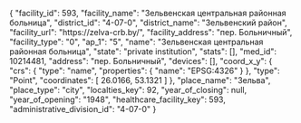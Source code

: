 {
    "facility_id": 593,
    "facility_name": "Зельвенская центральная районная больница",
    "district_id": "4-07-0",
    "district_name": "Зельвенский район",
    "facility_url": "https:\/\/zelva-crb.by\/",
    "facility_address": "пер. Больничный",
    "facility_type": "0",
    "ap_1": "5",
    "name": "Зельвенская центральная районная больница",
    "state": "private institution",
    "stats": [],
    "med_id": 10214481,
    "address": "пер. Больничный",
    "devices": [],
    "coord_x_y": {
        "crs": {
            "type": "name",
            "properties": {
                "name": "EPSG:4326"
            }
        },
        "type": "Point",
        "coordinates": [
            26.0166,
            53.1321
        ]
    },
    "place_name": "Зельва",
    "place_type": "city",
    "localties_key": 92,
    "year_of_closing": null,
    "year_of_opening": "1948",
    "healthcare_facility_key": 593,
    "administrative_division_id": "4-07-0"
}